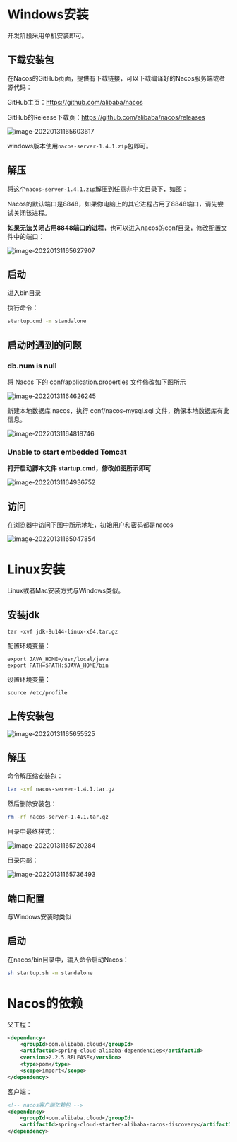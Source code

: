 # Windows安装

开发阶段采用单机安装即可。

## 下载安装包

在Nacos的GitHub页面，提供有下载链接，可以下载编译好的Nacos服务端或者源代码：

GitHub主页：https://github.com/alibaba/nacos

GitHub的Release下载页：https://github.com/alibaba/nacos/releases

![image-20220131165603617](https://github.com/BlackMe2327/cloudimages27/blob/main/img/image-20220131165603617.png?raw=true)

windows版本使用`nacos-server-1.4.1.zip`包即可。

## 解压

将这个`nacos-server-1.4.1.zip`解压到任意非中文目录下，如图：

Nacos的默认端口是8848，如果你电脑上的其它进程占用了8848端口，请先尝试关闭该进程。

**如果无法关闭占用8848端口的进程**，也可以进入nacos的conf目录，修改配置文件中的端口：

![image-20220131165627907](https://github.com/BlackMe2327/cloudimages27/blob/main/img/image-20220131165627907.png?raw=true)

## 启动

进入bin目录

执行命令：

```sh
startup.cmd -m standalone
```

## 启动时遇到的问题

### db.num is null

将 Nacos 下的 conf/application.properties 文件修改如下图所示

![image-20220131164626245](https://github.com/BlackMe2327/cloudimages27/blob/main/img/image-20220131164626245.png?raw=true)

新建本地数据库 nacos，执行 conf/nacos-mysql.sql 文件，确保本地数据库有此信息。

![image-20220131164818746](https://github.com/BlackMe2327/cloudimages27/blob/main/img/image-20220131164818746.png?raw=true)

### Unable to start embedded Tomcat

**打开启动脚本文件 startup.cmd，修改如图所示即可**

![image-20220131164936752](https://github.com/BlackMe2327/cloudimages27/blob/main/img/image-20220131164936752.png?raw=true)

## 访问

在浏览器中访问下图中所示地址，初始用户和密码都是nacos

![image-20220131165047854](https://github.com/BlackMe2327/cloudimages27/blob/main/img/image-20220131165047854.png?raw=true)

# Linux安装

Linux或者Mac安装方式与Windows类似。

## 安装jdk

```shell
tar -xvf jdk-8u144-linux-x64.tar.gz
```

配置环境变量：

```shell
export JAVA_HOME=/usr/local/java
export PATH=$PATH:$JAVA_HOME/bin
```

设置环境变量：

```shell
source /etc/profile
```

## 上传安装包

![image-20220131165655525](https://github.com/BlackMe2327/cloudimages27/blob/main/img/image-20220131165655525.png?raw=true)

## 解压

命令解压缩安装包：

```sh
tar -xvf nacos-server-1.4.1.tar.gz
```

然后删除安装包：

```sh
rm -rf nacos-server-1.4.1.tar.gz
```

目录中最终样式：

![image-20220131165720284](https://github.com/BlackMe2327/cloudimages27/blob/main/img/image-20220131165720284.png?raw=true)

目录内部：

![image-20220131165736493](https://github.com/BlackMe2327/cloudimages27/blob/main/img/image-20220131165736493.png?raw=true)

## 端口配置

与Windows安装时类似

## 启动

在nacos/bin目录中，输入命令启动Nacos：

```sh
sh startup.sh -m standalone
```

# Nacos的依赖

父工程：

```xml
<dependency>
    <groupId>com.alibaba.cloud</groupId>
    <artifactId>spring-cloud-alibaba-dependencies</artifactId>
    <version>2.2.5.RELEASE</version>
    <type>pom</type>
    <scope>import</scope>
</dependency>
```



客户端：

```xml
<!-- nacos客户端依赖包 -->
<dependency>
    <groupId>com.alibaba.cloud</groupId>
    <artifactId>spring-cloud-starter-alibaba-nacos-discovery</artifactId>
</dependency>
```



